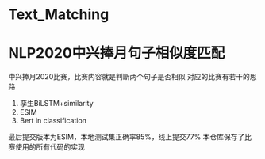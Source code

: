 # Text_Matching
# NLP2020中兴捧月句子相似度匹配
中兴捧月2020比赛，比赛内容就是判断两个句子是否相似
对应的比赛有若干的思路
1. 孪生BiLSTM+similarity
2. ESIM
3. Bert in classification 

最后提交版本为ESIM，本地测试集正确率85%，线上提交77% 
本仓库保存了比赛使用的所有代码的实现
